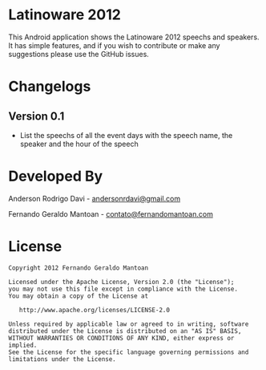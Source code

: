 Latinoware 2012
==================

This Android application shows the Latinoware 2012 speechs and speakers. It has simple features, and if you wish to contribute or make any suggestions please use the GitHub issues.

Changelogs
==================

## Version 0.1
* List the speechs of all the event days with the speech name, the speaker and the hour of the speech

Developed By
==================

Anderson Rodrigo Davi - <andersonrdavi@gmail.com>

Fernando Geraldo Mantoan - <contato@fernandomantoan.com>

License
==================

    Copyright 2012 Fernando Geraldo Mantoan

    Licensed under the Apache License, Version 2.0 (the "License");
    you may not use this file except in compliance with the License.
    You may obtain a copy of the License at

       http://www.apache.org/licenses/LICENSE-2.0

    Unless required by applicable law or agreed to in writing, software
    distributed under the License is distributed on an "AS IS" BASIS,
    WITHOUT WARRANTIES OR CONDITIONS OF ANY KIND, either express or implied.
    See the License for the specific language governing permissions and
    limitations under the License.

